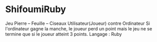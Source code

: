 # ShifoumiRuby
Jeu Pierre – Feuille – Ciseaux 
Utilisateur(Joueur) contre Ordinateur
Si l'ordinateur gagne la manche, le joueur perd un point mais le jeu ne se termine que si le joueur atteint 3 points. 
Langage : Ruby
